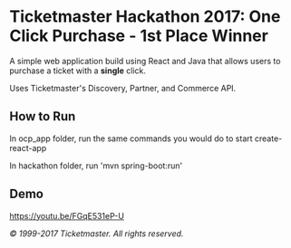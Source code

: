 # Ticketmaster Hackathon 2017: One Click Purchase - 1st Place Winner

A simple web application build using React and Java that allows users to purchase a ticket with a **single** click. 

Uses Ticketmaster's Discovery, Partner, and Commerce API.

## How to Run

In ocp_app folder, run the same commands you would do to start create-react-app

In hackathon folder, run 'mvn spring-boot:run'

## Demo

https://youtu.be/FGqE531eP-U

*© 1999-2017 Ticketmaster. All rights reserved.*
